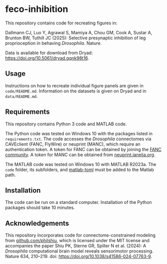 # feco-inhibition
This repository contains code for recreating figures in:

Dallmann CJ, Luo Y, Agrawal S, Mamiya A, Chou GM, Cook A, Sustar A, Brunton BW, Tuthill JC (2025): Selective presynaptic inhibition of leg proprioception in behaving *Drosophila*. Nature. 

Data is available for download from Dryad: https://doi.org/10.5061/dryad.gqnk98t16.

## Usage
Instructions on how to recreate individual figure panels are given in `code/README.md`. Information on the datasets is given on Dryad and in `data/README.md`.

## Requirements 
This repository contains Python 3 code and MATLAB code. 

The Python code was tested on Windows 10 with the packages listed in `requirements.txt`. The code accesses the *Drosophila* connectomes via CAVEclient (FANC, FlyWire) or neuprint (MANC), which require an authentication token. A token for FANC can be obtained by joining the [FANC community](https://github.com/htem/FANC_auto_recon/wiki#collaborative-community). A token for MANC can be obtained from [neuprint.janelia.org](https://neuprint.janelia.org/account).  

The MATLAB code was tested on Windows 10 with MATLAB R2023a. The `code` folder, its subfolders, and [matlab-toml](https://www.mathworks.com/matlabcentral/fileexchange/67858-matlab-toml) must be added to the Matlab path.  

## Installation
The code can be run on a standard computer. Installation of the Python packages should take 10 minutes. 

## Acknowledgements
This repository incorporates code for connectome-constrained modeling from [github.com/philshiu](https://github.com/philshiu/Drosophila_brain_model), which is licensed under the MIT license and accompanies the paper Shiu PK, Sterne GR, Spiller N et al. (2024): A *Drosophila* computational brain model reveals sensorimotor processing. Nature 634, 210–219. doi: https://doi.org/10.1038/s41586-024-07763-9.